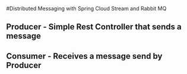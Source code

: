 #Distributed Messaging with Spring Cloud Stream and Rabbit MQ
## Producer - Simple Rest Controller that sends a message
## Consumer - Receives a message send by Producer
